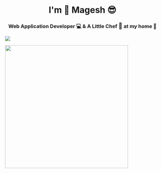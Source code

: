 <h1 align="center">I'm 👑 Magesh 😎</h1>
<h3 align="center">Web Application Developer 💻 & A Little Chef <span style='font-size:20px;'>&#127859;</span> at my home 🤫</h3>

<p align="left"> <img src="https://komarev.com/ghpvc/?username=mageshkumar1598&color=brightgreen&style=plastic&label=PROFILE+VIEWS" /> </p>
<img src="https://github.com/mageshkumar1598/mageshkumar1598/blob/master/devcard.svg" width="400"/>
<!--
**mageshkumar1598/mageshkumar1598** is a ✨ _special_ ✨ repository because its `README.md` (this file) appears on your GitHub profile.

Here are some ideas to get you started:

- 🔭 I’m currently working on ...
- 🌱 I’m currently learning ...
- 👯 I’m looking to collaborate on ...
- 🤔 I’m looking for help with ...
- 💬 Ask me about ...
- 📫 How to reach me: ...
- 😄 Pronouns: ...
- ⚡ Fun fact: ...
-->
